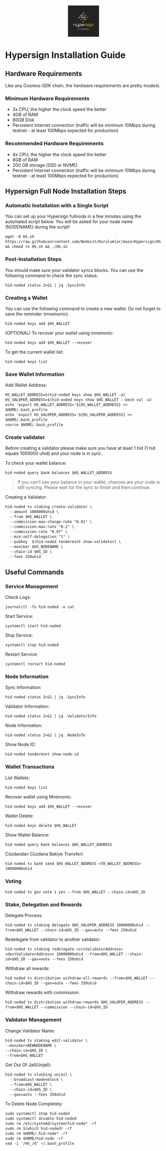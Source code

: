 <p align="center">
  <img height="100" height="auto" src="https://raw.githubusercontent.com/Nodeist/Kurulumlar/main/logos/hypersign.png">
</p>

# Hypersign Installation Guide
## Hardware Requirements
Like any Cosmos-SDK chain, the hardware requirements are pretty modest.

### Minimum Hardware Requirements
  - 3x CPU; the higher the clock speed the better
  - 4GB of RAM
  - 80GB Disk
  - Persistent Internet connection (traffic will be minimum 10Mbps during testnet - at least 100Mbps expected for production)

### Recommended Hardware Requirements
  - 4x CPU; the higher the clock speed the better
  - 8GB of RAM
  - 200 GB storage (SSD or NVME)
  - Persistent Internet connection (traffic will be minimum 10Mbps during testnet - at least 100Mbps expected for production)

## Hypersign Full Node Installation Steps
### Automatic Installation with a Single Script
You can set up your Hypersign fullnode in a few minutes using the automated script below.
You will be asked for your node name (NODENAME) during the script!

```
wget -O HS.sh https://raw.githubusercontent.com/Nodeist/Kurulumlar/main/Hypersign/HS && chmod +x HS.sh && ./HS.sh
```

### Post-Installation Steps

You should make sure your validator syncs blocks.
You can use the following command to check the sync status.
```
hid-noded status 2>&1 | jq .SyncInfo
```

### Creating a Wallet
You can use the following command to create a new wallet. Do not forget to save the reminder (mnemonic).
```
hid-noded keys add $HS_WALLET
```

(OPTIONAL) To recover your wallet using mnemonic:
```
hid-noded keys add $HS_WALLET --recover
```

To get the current wallet list:
```
hid-noded keys list
```

### Save Wallet Information
Add Wallet Address:
```
HS_WALLET_ADDRESS=$(hid-noded keys show $HS_WALLET -a)
HS_VALOPER_ADDRESS=$(hid-noded keys show $HS_WALLET --bech val -a)
echo 'export HS_WALLET_ADDRESS='${HS_WALLET_ADDRESS} >> $HOME/.bash_profile
echo 'export HS_VALOPER_ADDRESS='${HS_VALOPER_ADDRESS} >> $HOME/.bash_profile
source $HOME/.bash_profile
```


### Create validator
Before creating a validator please make sure you have at least 1 hid (1 hid equals 1000000 uhid) and your node is in sync.

To check your wallet balance:
```
hid-noded query bank balances $HS_WALLET_ADDRESS
```
> If you can't see your balance in your wallet, chances are your node is still syncing. Please wait for the sync to finish and then continue.

Creating a Validator:
```
hid-noded tx staking create-validator \
  --amount 1000000uhid \
  --from $HS_WALLET \
  --commission-max-change-rate "0.01" \
  --commission-max-rate "0.2" \
  --commission-rate "0.07" \
  --min-self-delegation "1" \
  --pubkey  $(hid-noded tendermint show-validator) \
  --moniker $HS_NODENAME \
  --chain-id $HS_ID \
  --fees 250uhid
```



## Useful Commands
### Service Management
Check Logs:
```
journalctl -fu hid-noded -o cat
```

Start Service:
```
systemctl start hid-noded
```

Stop Service:
```
systemctl stop hid-noded
```

Restart Service:
```
systemctl restart hid-noded
```

### Node Information
Sync Information:
```
hid-noded status 2>&1 | jq .SyncInfo
```

Validator Information:
```
hid-noded status 2>&1 | jq .ValidatorInfo
```

Node Information:
```
hid-noded status 2>&1 | jq .NodeInfo
```

Show Node ID:
```
hid-noded tendermint show-node-id
```

### Wallet Transactions
List Wallets:
```
hid-noded keys list
```

Recover wallet using Mnemonic:
```
hid-noded keys add $HS_WALLET --recover
```

Wallet Delete:
```
hid-noded keys delete $HS_WALLET
```

Show Wallet Balance:
```
hid-noded query bank balances $HS_WALLET_ADDRESS
```

Cüzdandan Cüzdana Bakiye Transferi:
```
hid-noded tx bank send $HS_WALLET_ADDRESS <TO_WALLET_ADDRESS> 10000000uhid
```

### Voting
```
hid-noded tx gov vote 1 yes --from $HS_WALLET --chain-id=$HS_ID
```

### Stake, Delegation and Rewards
Delegate Process:
```
hid-noded tx staking delegate $HS_VALOPER_ADDRESS 10000000uhid --from=$HS_WALLET --chain-id=$HS_ID --gas=auto --fees 250uhid
```

Redelegate from validator to another validator:
```
hid-noded tx staking redelegate <srcValidatorAddress> <destValidatorAddress> 10000000uhid --from=$HS_WALLET --chain-id=$HS_ID --gas=auto --fees 250uhid
```

Withdraw all rewards:
```
hid-noded tx distribution withdraw-all-rewards --from=$HS_WALLET --chain-id=$HS_ID --gas=auto --fees 250uhid
```

Withdraw rewards with commission:
```
hid-noded tx distribution withdraw-rewards $HS_VALOPER_ADDRESS --from=$HS_WALLET --commission --chain-id=$HS_ID
```

### Validator Management
Change Validator Name:
```
hid-noded tx staking edit-validator \
--moniker=NEWNODENAME \
--chain-id=$HS_ID \
--from=$HS_WALLET
```

Get Out Of Jail(Unjail):
```
hid-noded tx slashing unjail \
  --broadcast-mode=block \
  --from=$HS_WALLET \
  --chain-id=$HS_ID \
  --gas=auto --fees 250uhid
```

To Delete Node Completely:
```
sudo systemctl stop hid-noded
sudo systemctl disable hid-noded
sudo rm /etc/systemd/system/hid-node* -rf
sudo rm $(which hid-noded) -rf
sudo rm $HOME/.hid-node* -rf
sudo rm $HOME/hid-node -rf
sed -i '/HS_/d' ~/.bash_profile
```
